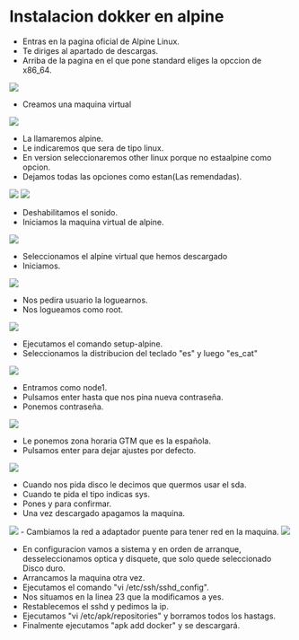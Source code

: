 # Instalacion dokker en alpine

- Entras en la pagina oficial de Alpine Linux.
- Te diriges al apartado de descargas.
- Arriba de la pagina en el que pone standard eliges la opccion de x86_64.
<img src="alp1.png" />

- Creamos una maquina virtual
<img src="alp2.png" />

- La llamaremos alpine.
- Le indicaremos que sera de tipo linux.
- En version seleccionaremos other linux porque no estaalpine como opcion.
- Dejamos todas las opciones como estan(Las remendadas).
<img src="alp3.png" />
<img src="alp4.png" />

- Deshabilitamos el sonido.
- Iniciamos la maquina virtual de alpine.
<img src="alp5.png" />

- Seleccionamos el alpine virtual que hemos descargado
- Iniciamos.
<img src="alp6.png" />

- Nos pedira usuario la loguearnos.
- Nos logueamos como root.
<img src="alp7.png" />

- Ejecutamos el comando setup-alpine.
- Seleccionamos la distribucion del teclado "es" y luego "es_cat" 
<img src="alp8.png" />

- Entramos como node1.
- Pulsamos enter hasta que nos pina nueva contraseña.
- Ponemos contraseña.
<img src="alp9.png" />

- Le ponemos zona horaria GTM que es la española.
- Pulsamos enter para dejar ajustes por defecto.
<img src="alp10.png" />

- Cuando nos pida disco le decimos que quermos usar el sda.
- Cuando te pida el tipo indicas sys.
- Pones y para confirmar.
- Una vez descargado apagamos la maquina.
<img src="alp11.png" />
- Cambiamos la red a adaptador puente para tener red en la maquina.
<img src="alp12.png" />

- En configuracion vamos a sistema y en orden de arranque, desseleccionamos optica y disquete, que solo quede seleccionado Disco duro.
- Arrancamos la maquina otra vez.
- Ejecutamos el comando "vi /etc/ssh/sshd_config".
- Nos situamos en la linea 23 que la modificamos a yes.
- Restablecemos el sshd y pedimos la ip.
- Ejecutamos "vi /etc/apk/repositories" y borramos todos los hastags.
- Finalmente ejecutamos "apk add docker" y se descargará.
 


